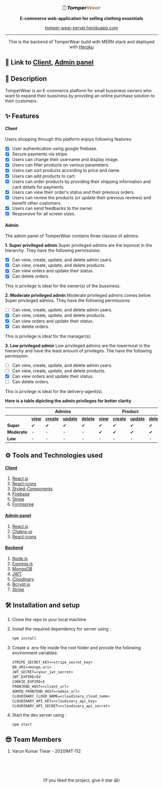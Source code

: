 <p align='center'>
<img src='./assets/logo.svg'  width='25%'>
</p>
<p align='center'>
<b>E-commerce web-application for selling clothing essentials</b>
</p>
<p align='center'>
<a href='https://tomper-wear-server.herokuapp.com' target='_blank'>tomper-wear-server.herokuapp.com</a>
</p>

---

<p align='center'>
This is the backend of TomperWear build with MERN stack and deployed with <a href='https://www.heroku.com/' target='_blank'>Heroku</a>
</p>

## 🚀 Link to [Client](https://github.com/varunKT001/tomper-wear-ecommerce), [Admin panel](https://github.com/varunKT001/tomper-wear-ecommerce-admin)

## 🧾 Description

TomperWear is an E-commerce platform for small bussiness owners who want to expand their bussiness by providing an online purchase solution to their customers.

## ✨ Features

#### Client

Users shopping through this platform enjoys following features:

- [x] User authentication using google firebase.
- [x] Secure payments via stripe.
- [x] Users can change their username and display image.
- [x] Users can filter products on various parameters.
- [x] Users can sort products according to price and name.
- [x] Users can add products to cart.
- [x] Users can order products by providing their shipping information and card details for payments.
- [x] Users can view their order's status and their previous orders.
- [x] Users can review the products (or update their previous reviews) and benefit other customers.
- [x] Users can send feedbacks to the owner.
- [x] Responsive for all screen sizes.

#### Admin

The admin panel of TomperWear contains three classes of admins:

**1. Super privileged admin**
Super privileged admins are the topmost in the hierarchy. They have the following permissions:

- [x] Can view, create, update, and delete admin users.
- [x] Can view, create, update, and delete products.
- [x] Can view orders and update their status.
- [x] Can delete orders.

This is privilege is ideal for the owner(s) of the bussiness.

**2. Moderate privileged admin**
Moderate privileged admins comes below Super privileged admins. They have the following permissions:

- [ ] Can view, create, update, and delete admin users.
- [x] Can view, create, update, and delete products.
- [x] Can view orders and update their status.
- [x] Can delete orders.

This is privilege is ideal for the manager(s).

**3. Low privileged admin**
Low privileged admins are the lowermost in the hierarchy and have the least amount of privileges. The have the following permission:

- [ ] Can view, create, update, and delete admin users.
- [ ] Can view, create, update, and delete products.
- [x] Can view orders and update their status.
- [ ] Can delete orders.

This is privilege is ideal for the delivery-agent(s).

**Here is a table dipicting the admin privileges for better clarity**

<table>
<thead>
  <tr>
    <th> </th>
    <th colspan="4">Admins</th>
    <th colspan="4">Product</th>
    <th colspan="3">Orders</th>
  </tr>
</thead>
<tbody>
  <tr>
    <td></td>
    <td><b><u>view</u></b></td>
    <td><b><u>create</u></b></td>
    <td><b><u>update</u></b></td>
    <td><b><u>delete</u></b></td>
    <td><b><u>view</u></b></td>
    <td><b><u>create</u></b></td>
    <td><b><u>update</u></b></td>
    <td><b><u>delete</u></b></td>
    <td><b><u>view</u></b></td>
    <td><b><u>update</u></b></td>
    <td><b><u>delete</u></b></td>
  </tr>
  <tr>
    <td><b>Super</b></td>
    <td>✔</td>
    <td>✔</td>
    <td>✔</td>
    <td>✔</td>
    <td>✔</td>
    <td>✔</td>
    <td>✔</td>
    <td>✔</td>
    <td>✔</td>
    <td>✔</td>
    <td>✔</td>
  </tr>
  <tr>
    <td><b>Moderate</b></td>
    <td>-</td>
    <td>-</td>
    <td>-</td>
    <td>-</td>
    <td>✔</td>
    <td>✔</td>
    <td>✔</td>
    <td>✔</td>
    <td>✔</td>
    <td>✔</td>
    <td>✔</td>
  </tr>
  <tr>
    <td><b>Low</b></td>
    <td>-</td>
    <td>-</td>
    <td>-</td>
    <td>-</td>
    <td>-</td>
    <td>-</td>
    <td>-</td>
    <td>-</td>
    <td>✔</td>
    <td>✔</td>
    <td>-</td>
  </tr>
</tbody>
</table>

## ⚙ Tools and Technologies used

#### [Client](https://github.com/varunKT001/tomper-wear-ecommerce)

1. [React.js](https://reactjs.org/)
2. [React-icons](https://react-icons.github.io/react-icons/)
3. [Styled-Components](https://styled-components.com/)
4. [Firebase](https://firebase.google.com/)
5. [Stripe](https://stripe.com/)
6. [Formspree](https://formspree.io/)

#### [Admin panel](https://github.com/varunKT001/tomper-wear-ecommerce-admin)

1. [React.js](https://reactjs.org/)
2. [Chakra-ui](https://chakra-ui.com/)
3. [React-icons](https://react-icons.github.io/react-icons/)

#### [Backend](https://github.com/varunKT001/tomper-wear-ecommerce-backend)

1. [Node.js](https://nodejs.org/en/)
2. [Express.js](https://expressjs.com/)
3. [MongoDB](https://www.mongodb.com/)
4. [JWT](https://jwt.io/)
5. [Cloudinary](https://cloudinary.com/)
6. [Bcrypt.js](https://github.com/dcodeIO/bcrypt.js)
7. [Stripe](https://stripe.com/)

## 🛠 Installation and setup

1. Clone the repo to your local machine.
2. Install the required dependency for server using :

   ```javascript
   npm install
   ```

3. Create a .env file inside the root folder and provide the following environment variables:

   ```env
   STRIPE_SECRET_KEY=<stripe_secret_key>
   DB_URI=<mongo_uri>
   JWT_SECRET=<your_jwt_secret>
   JWT_EXPIRE=5d
   COOKIE_EXPIRE=5
   FRONTEND_HOST=<client_url>
   ADMIN_FRONTEND_HOST=<admin_url>
   CLOUDINARY_CLOUD_NAME=<cloudinary_cloud_name>
   CLOUDINARY_API_KEY=<cloudinary_api_key>
   CLOUDINARY_API_SECRET=<cloudinary_api_secret>
   ```

4. Start the dev server using :

   ```javascript
   npm start
   ```

## 😎 Team Members

1. Varun Kumar Tiwar - 2020IMT-112

<br>
<br>
<br>

<p align='center'>
(If you liked the project, give it star 😃)
</p>
